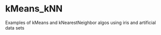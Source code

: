 kMeans_kNN
==========

Examples of kMeans and kNearestNeighbor algos using iris and artificial data sets
